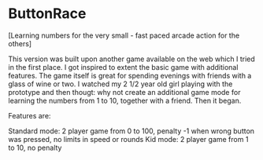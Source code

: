 # ButtonRace
[Learning numbers for the very small - fast paced arcade action for the others]

This version was built upon another game available on the web which I tried in the first place. I got inspired to extent the basic game with additional features. The game itself is great for spending evenings with friends with a glass of wine or two. I watched my 2 1/2 year old girl playing with the prototype and then thougt: why not create an additional game mode for learning the numbers from 1 to 10, together with a friend. Then it began.

Features are:

Standard mode: 2 player game from 0 to 100, penalty -1 when wrong button was pressed, no limits in speed or rounds
Kid mode: 2 player game from 1 to 10, no penalty
